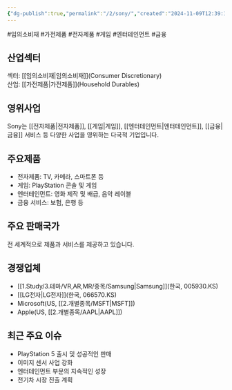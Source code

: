 ```yaml
---
{"dg-publish":true,"permalink":"/2/sony/","created":"2024-11-09T12:39:12.594+09:00","updated":"2025-07-29T21:37:05.207+09:00"}
---
```


#임의소비재 #가전제품 #전자제품 #게임 #엔터테인먼트 #금융 

## 산업섹터

섹터: [[임의소비재\|임의소비재]](Consumer Discretionary)  
산업: [[가전제품\|가전제품]](Household Durables)

## 영위사업

Sony는 [[전자제품\|전자제품]], [[게임\|게임]], [[엔터테인먼트\|엔터테인먼트]], [[금융\|금융]] 서비스 등 다양한 사업을 영위하는 다국적 기업입니다.

## 주요제품

- 전자제품: TV, 카메라, 스마트폰 등
- 게임: PlayStation 콘솔 및 게임
- 엔터테인먼트: 영화 제작 및 배급, 음악 레이블
- 금융 서비스: 보험, 은행 등

## 주요 판매국가

전 세계적으로 제품과 서비스를 제공하고 있습니다.

## 경쟁업체

- [[1.Study/3.테마/VR,AR,MR/종목/Samsung\|Samsung]](한국, 005930.KS)
- [[LG전자\|LG전자]](한국, 066570.KS)
- Microsoft(US, [[2.개별종목/MSFT\|MSFT]])
- Apple(US, [[2.개별종목/AAPL\|AAPL]])

## 최근 주요 이슈

- PlayStation 5 출시 및 성공적인 판매
- 이미지 센서 사업 강화
- 엔터테인먼트 부문의 지속적인 성장
- 전기차 시장 진출 계획